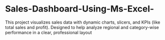 # Sales-Dashboard-Using-Ms-Excel-
This project visualizes sales data with dynamic charts, slicers, and KPIs (like total sales and profit). Designed to help analyze regional and category-wise performance in a clear, professional layout
